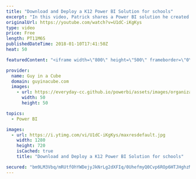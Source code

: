 ```yaml
---
title: "Download and Deploy a K12 Power BI Solution for schools"
excerpt: "In this video, Patrick shares a Power BI solution he created for K12 schools in United States education. This solution includes instructions to create views for use with the Power BI reports. It also includes a Power BI Desktop template for pre-created reports based on your school data.  GitHub Repo"
originalUrl: https://youtube.com/watch?v=U1dC-iKgKys
type: video
price: Free
length: PT11M6S
publishedDateTime: 2018-01-10T17:41:50Z
heat: 50

featuredContent: "<iframe width=\"800\" height=\"500\" frameborder=\"0\" src=\"https://www.youtube.com/embed/U1dC-iKgKys\" allow=\"accelerometer; autoplay; encrypted-media; gyroscope; picture-in-picture\" allowfullscreen></iframe>"

provider:
  name: Guy in a Cube
  domain: guyinacube.com
  images:
    - url: https://everyday-cc.github.io/powerbi/assets/images/organizations/guyinacube.com-50x50.jpg
      width: 50
      height: 50

topics:
  - Power BI

images:
  - url: https://i.ytimg.com/vi/U1dC-iKgKys/maxresdefault.jpg
    width: 1280
    height: 720
    isCached: true
    title: "Download and Deploy a K12 Power BI Solution for schools"

secured: "bm9LM3Vbq/mRUtfOhYWDejyJkNrLg2dXFIq/0UhefmyQ0Cvp6ROp6HTJHghzMGYnn+fNmq1AXzXOlWN6Ba10oXcBmUSOC9e7LMHwo5RPFgJmQVBVtMsBaVIMNsn4nXfVh2//yO1NQu3MuFkLL/msG1TcXqvNKLwoTcb/iX6x5FnVpy1A27XOGW5HeqsmiiGFNauaU/CvfUhhRyVFR5vOFp4ZGYHOFcEC4W58Gp5IrhhvRriEgaqSaD1VSPObZjM3w2nJBBkZRAGZCOzKgBJkhKl3RE5hMz+j2jG/rmj9un06djQWeZlC9fwFEZXUT2qDEGHgd2qwzlXsD8XlW86eCSgMcZO/UVrCEmLxrOjaMk2OH/K0M+8nZis9pBOF2fqxPAa9x9YvEE981A3n4eD8CsnWAy5Zr0Ug+qVTrn3qP3o=;ezCW7G9NzRtC5+8aXCZHkA=="
---
```


